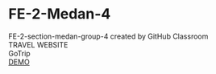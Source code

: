 # FE-2-Medan-4
FE-2-section-medan-group-4 created by GitHub Classroom<br>
TRAVEL WEBSITE <br>
GoTrip<br>
<a href="https://kampus-merdeka-software-engineering.github.io/FE-2-Medan-4/">DEMO</a>
